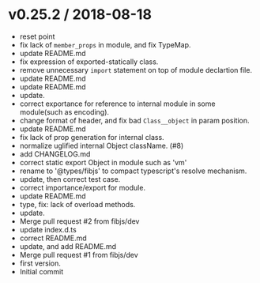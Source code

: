 
v0.25.2 / 2018-08-18
==================

  * reset point
  * fix lack of `member_props` in module, and fix TypeMap.
  * update README.md
  * fix expression of exported-statically class.
  * remove unnecessary `import` statement on top of module declartion file.
  * update README.md
  * update README.md
  * update.
  * correct exportance for reference to internal module in some module(such as encoding).
  * change format of header, and fix bad `Class__object` in param position.
  * update README.md
  * fix lack of prop generation for internal class.
  * normalize uglified internal Object className. (#8)
  * add CHANGELOG.md
  * correct static export Object in module such as 'vm'
  * rename to '@types/fibjs' to compact typescript's resolve mechanism.
  * update, then correct test case.
  * correct importance/export for module.
  * update README.md
  * type, fix: lack of overload methods.
  * update.
  * Merge pull request #2 from fibjs/dev
  * update index.d.ts
  * correct README.md
  * update, and add README.md
  * Merge pull request #1 from fibjs/dev
  * first version.
  * Initial commit
